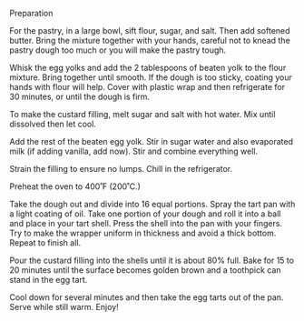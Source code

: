 Preparation

For the pastry, in a large bowl, sift flour, sugar, and salt. Then add softened butter. Bring the mixture together with your hands, careful not to knead the pastry dough too much or you will make the pastry tough.

Whisk the egg yolks and add the 2 tablespoons of beaten yolk to the flour mixture. Bring together until smooth. If the dough is too sticky, coating your hands with flour will help. Cover with plastic wrap and then refrigerate for 30 minutes, or until the dough is firm.

To make the custard filling, melt sugar and salt with hot water. Mix until dissolved then let cool.

Add the rest of the beaten egg yolk. Stir in sugar water and also evaporated milk (if adding vanilla, add now). Stir and combine everything well.

Strain the filling to ensure no lumps. Chill in the refrigerator.

Preheat the oven to 400˚F (200˚C.)

Take the dough out and divide into 16 equal portions. Spray the tart pan with a light coating of oil. Take one portion of your dough and roll it into a ball and place in your tart shell. Press the shell into the pan with your fingers. Try to make the wrapper uniform in thickness and avoid a thick bottom. Repeat to finish all.

Pour the custard filling into the shells until it is about 80% full. Bake for 15 to 20 minutes until the surface becomes golden brown and a toothpick can stand in the egg tart.

Cool down for several minutes and then take the egg tarts out of the pan. Serve while still warm.
Enjoy!

